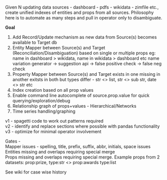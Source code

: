 Given N updating data sources - dashboard - pdfs - wikidata - zimfile etc., create unified indexes of entities and props from all sources. Philosophy here is to automate as many steps and pull in operator only to disambiguate. 

**Goal**
1. Add Record/Update mechanism as new data from Source(s) becomes available to Target db  
2. Entity Mapper between Source(s) and Target (Reconciliation/Disambiguation) based on single or multiple props 
  eg: 
    name in dashboard > wikidata, 
    name in wikidata > dashboard etc
    name variation generator -> suggestion api -> false positive check -> false neg check
3. Property Mapper between Source(s) and Target 
  exists in one missing in another
  exitsts in both but types differ - str <> list, str <> sub str, date <> str etc   
4. Index creation based on all prop values  
5. Enable command line autocomplete of source.prop.value for quick querying/exploration/debug
6. Relationship graph of props+values - Hierarchical/Networks 
7. Time series handling/graphing 

v1 - spagetti code to work out patterns required  
v2 - identify and replace sections where possible with pandas functionality  
v3 - optimize for minimal operator involvement

Gates -   
Mapper issues - spelling, title, prefix, suffix, abbr, initials, space issues  
Entities missing and overlaps requiring special merge  
Props missing and overlaps requiring special merge. 
  Example props from 2 datasets: prop:prize, type:str <> prop:awards type:list

See wiki for case wise history

